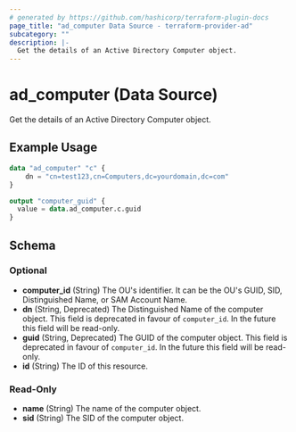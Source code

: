 ```yaml
---
# generated by https://github.com/hashicorp/terraform-plugin-docs
page_title: "ad_computer Data Source - terraform-provider-ad"
subcategory: ""
description: |-
  Get the details of an Active Directory Computer object.
---
```


# ad_computer (Data Source)

Get the details of an Active Directory Computer object.

## Example Usage

```terraform
data "ad_computer" "c" {
    dn = "cn=test123,cn=Computers,dc=yourdomain,dc=com"
}

output "computer_guid" {
  value = data.ad_computer.c.guid
}
```

<!-- schema generated by tfplugindocs -->
## Schema

### Optional

- **computer_id** (String) The OU's identifier. It can be the OU's GUID, SID, Distinguished Name, or SAM Account Name.
- **dn** (String, Deprecated) The Distinguished Name of the computer object. This field is deprecated in favour of `computer_id`. In the future this field will be read-only.
- **guid** (String, Deprecated) The GUID of the computer object. This field is deprecated in favour of `computer_id`. In the future this field will be read-only.
- **id** (String) The ID of this resource.

### Read-Only

- **name** (String) The name of the computer object.
- **sid** (String) The SID of the computer object.


